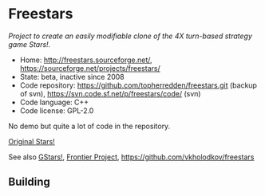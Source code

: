 # Freestars

_Project to create an easily modifiable clone of the 4X turn-based strategy game Stars!._

- Home: http://freestars.sourceforge.net/, https://sourceforge.net/projects/freestars/
- State: beta, inactive since 2008
- Code repository: https://github.com/topherredden/freestars.git (backup of svn), https://svn.code.sf.net/p/freestars/code/ (svn)
- Code language: C++
- Code license: GPL-2.0

No demo but quite a lot of code in the repository.

[Original Stars!](https://en.wikipedia.org/wiki/Stars!)

See also [GStars!](https://sourceforge.net/projects/gstars/), [Frontier Project](https://sourceforge.net/projects/frontierproject/), https://github.com/vkholodkov/freestars

## Building

